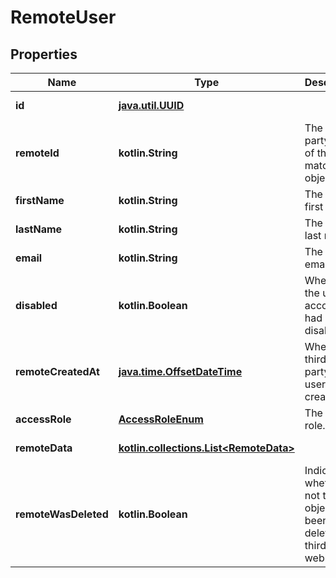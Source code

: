 
# RemoteUser

## Properties
Name | Type | Description | Notes
------------ | ------------- | ------------- | -------------
**id** | [**java.util.UUID**](java.util.UUID.md) |  |  [optional] [readonly]
**remoteId** | **kotlin.String** | The third-party API ID of the matching object. |  [optional]
**firstName** | **kotlin.String** | The user&#39;s first name. |  [optional]
**lastName** | **kotlin.String** | The user&#39;s last name. |  [optional]
**email** | **kotlin.String** | The user&#39;s email. |  [optional]
**disabled** | **kotlin.Boolean** | Whether the user&#39;s account had been disabled. |  [optional]
**remoteCreatedAt** | [**java.time.OffsetDateTime**](java.time.OffsetDateTime.md) | When the third party&#39;s user was created. |  [optional]
**accessRole** | [**AccessRoleEnum**](AccessRoleEnum.md) | The user&#39;s role. |  [optional]
**remoteData** | [**kotlin.collections.List&lt;RemoteData&gt;**](RemoteData.md) |  |  [optional] [readonly]
**remoteWasDeleted** | **kotlin.Boolean** | Indicates whether or not this object has been deleted by third party webhooks. |  [optional] [readonly]



